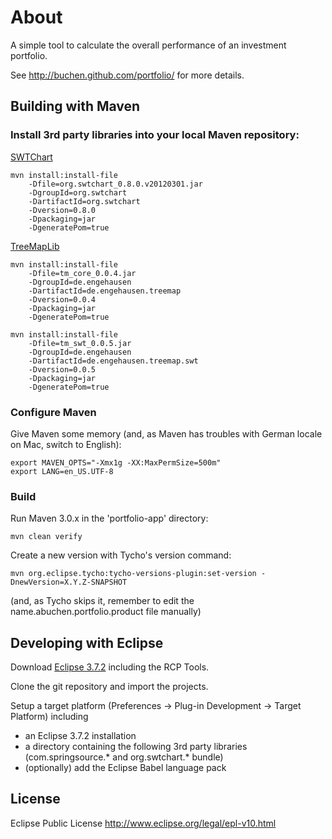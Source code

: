 # About

A simple tool to calculate the overall performance of an investment portfolio.

See http://buchen.github.com/portfolio/ for more details.

## Building with Maven

### Install 3rd party libraries into your local Maven repository:

[SWTChart](http://www.swtchart.org/)

```
mvn install:install-file
    -Dfile=org.swtchart_0.8.0.v20120301.jar
    -DgroupId=org.swtchart
    -DartifactId=org.swtchart
    -Dversion=0.8.0
    -Dpackaging=jar
    -DgeneratePom=true
```

[TreeMapLib](http://code.google.com/p/treemaplib/)

```
mvn install:install-file
    -Dfile=tm_core_0.0.4.jar
    -DgroupId=de.engehausen
    -DartifactId=de.engehausen.treemap
    -Dversion=0.0.4
    -Dpackaging=jar
    -DgeneratePom=true
```

```
mvn install:install-file
    -Dfile=tm_swt_0.0.5.jar
    -DgroupId=de.engehausen
    -DartifactId=de.engehausen.treemap.swt
    -Dversion=0.0.5
    -Dpackaging=jar
    -DgeneratePom=true
```

### Configure Maven

Give Maven some memory (and, as Maven has troubles with German locale on Mac, switch to English):

```
export MAVEN_OPTS="-Xmx1g -XX:MaxPermSize=500m"
export LANG=en_US.UTF-8
```

### Build

Run Maven 3.0.x in the 'portfolio-app' directory:

```
mvn clean verify
```


Create a new version with Tycho's version command:

```
mvn org.eclipse.tycho:tycho-versions-plugin:set-version -DnewVersion=X.Y.Z-SNAPSHOT
```
(and, as Tycho skips it, remember to edit the name.abuchen.portfolio.product file manually)


## Developing with Eclipse

Download [Eclipse 3.7.2](http://eclipse.org/downloads/) including the RCP Tools.

Clone the git repository and import the projects.

Setup a target platform (Preferences -> Plug-in Development -> Target Platform) including

* an Eclipse 3.7.2 installation
* a directory containing the following 3rd party libraries (com.springsource.* and org.swtchart.* bundle)
* (optionally) add the Eclipse Babel language pack

## License
 
Eclipse Public License
http://www.eclipse.org/legal/epl-v10.html
 